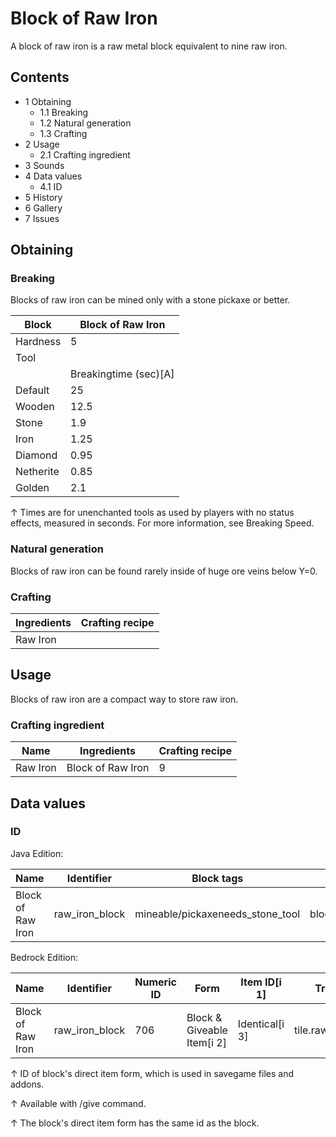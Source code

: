# Block of Raw Iron
A block of raw iron is a raw metal block equivalent to nine raw iron.

## Contents
- 1 Obtaining
	- 1.1 Breaking
	- 1.2 Natural generation
	- 1.3 Crafting
- 2 Usage
	- 2.1 Crafting ingredient
- 3 Sounds
- 4 Data values
	- 4.1 ID
- 5 History
- 6 Gallery
- 7 Issues

## Obtaining
### Breaking
Blocks of raw iron can be mined only with a stone pickaxe or better.

| Block     | Block of Raw Iron     |
|-----------|-----------------------|
| Hardness  | 5                     |
| Tool      |                       |
|           | Breakingtime (sec)[A] |
| Default   | 25                    |
| Wooden    | 12.5                  |
| Stone     | 1.9                   |
| Iron      | 1.25                  |
| Diamond   | 0.95                  |
| Netherite | 0.85                  |
| Golden    | 2.1                   |


↑ Times are for unenchanted tools as used by players with no status effects, measured in seconds. For more information, see Breaking Speed.


### Natural generation
Blocks of raw iron can be found rarely inside of huge ore veins below Y=0.


### Crafting
| Ingredients | Crafting recipe |
|-------------|-----------------|
| Raw Iron    |                 |

## Usage
Blocks of raw iron are a compact way to store raw iron.

### Crafting ingredient
| Name     | Ingredients       | Crafting recipe |
|----------|-------------------|-----------------|
| Raw Iron | Block of Raw Iron | 9               |

## Data values
### ID
Java Edition:

| Name              | Identifier     | Block tags                       | Translation key                |
|-------------------|----------------|----------------------------------|--------------------------------|
| Block of Raw Iron | raw_iron_block | mineable/pickaxeneeds_stone_tool | block.minecraft.raw_iron_block |

Bedrock Edition:

| Name              | Identifier     | Numeric ID | Form                       | Item ID[i 1]   | Translation key          |
|-------------------|----------------|------------|----------------------------|----------------|--------------------------|
| Block of Raw Iron | raw_iron_block | 706        | Block & Giveable Item[i 2] | Identical[i 3] | tile.raw_iron_block.name |


↑ ID of block's direct item form, which is used in savegame files and addons.

↑ Available with /give command.

↑ The block's direct item form has the same id as the block.


